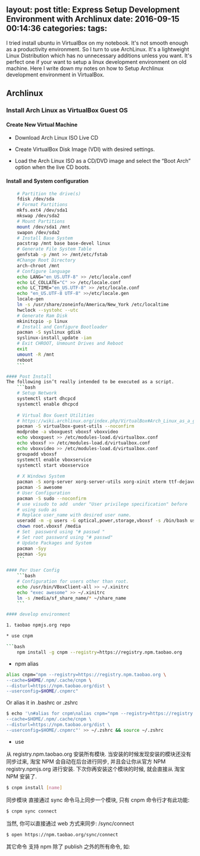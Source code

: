 layout: post
title: Express Setup Development Environment with Archlinux
date: 2016-09-15 00:14:36
categories:
tags:
---

I tried install ubuntu in VirtualBox on my notebook. It's not smooth enough as a productivity environment. So I turn to use ArchLinux. It's a lightweight Linux Distribution which has no unnecessary additions unless you want.
It's perfect one if your want to setup a linux development environment on old machine.
Here I write down my notes on how to Setup Archlinux development environment in VirtualBox.

<!--more-->
## Archlinux

### Install Arch Linux as VirtualBox Guest OS

#### Create New Virtual Machine

- Download Arch Linux ISO Live CD

- Create VirtualBox Disk Image (VDI) with desired settings.

- Load the Arch Linux ISO as a CD/DVD image and select the “Boot Arch” option when the live CD boots.


#### Install and System configuration

```bash
    # Partition the drive(s)
    fdisk /dev/sda
    # Format Partitions
    mkfs.ext4 /dev/sda1
    mkswap /dev/sda2
    # Mount Partitions
    mount /dev/sda1 /mnt
    swapon /dev/sda2
    # Install Base System
    pacstrap /mnt base base-devel linux
    # Generate File System Table
    genfstab -p /mnt >> /mnt/etc/fstab
    #Change Root Directory
    arch-chroot /mnt
    # Configure language
    echo LANG="en_US.UTF-8" >> /etc/locale.conf
    echo LC_COLLATE="C" >> /etc/locale.conf
    echo LC_TIME="en_US.UTF-8" >> /etc/locale.conf
    echo "en_US.UTF-8 UTF-8" >>/etc/locale.gen
    locale-gen
    ln -s /usr/share/zoneinfo/America/New_York /etc/localtime
    hwclock --systohc --utc
    # Generate Ram Disk
    mkinitcpio -p linux
    # Install and Configure Bootloader
    pacman -S syslinux gdisk
    syslinux-install_update -iam
    # Exit CHROOT, Unmount Drives and Reboot
    exit
    umount -R /mnt
    reboot
    ```

#### Post Install
The following isn’t really intended to be executed as a script.
    ```bash
    # Setup Network
    systemctl start dhcpcd
    systemctl enable dhcpcd
    
    # Virtual Box Guest Utilities
    # https://wiki.archlinux.org/index.php/VirtualBox#Arch_Linux_as_a_guest_in_a_Virtual_Machine
    pacman -S virtualbox-guest-utils --noconfirm
    modprobe -a vboxguest vboxsf vboxvideo
    echo vboxguest >> /etc/modules-load.d/virtualbox.conf
    echo vboxsf >> /etc/modules-load.d/virtualbox.conf
    echo vboxvideo >> /etc/modules-load.d/virtualbox.conf
    groupadd vboxsf
    systemctl enable vboxservice
    systemctl start vboxservice
    
    # X Windows System
    pacman -S xorg-server xorg-server-utils xorg-xinit xterm ttf-dejavu --noconfirm
    pacman -S awesome
    # User Configuration
    pacman -S sudo --noconfirm
    # use visudo to add  under "User privilege specification" before
    # using sudo as
    # Replace user_name with desired user name.
    useradd -m -g users -G optical,power,storage,vboxsf -s /bin/bash user_name
    chown root.vboxsf /media
    # Set  password using "# passwd "
    # Set root password using "# passwd"
    # Update Packages and System
    pacman -Syy
    pacman -Syu
    ```

#### Per User Config
    ```bash
    # Configuration for users other than root.
    echo /usr/bin/VBoxClient-all >> ~/.xinitrc
    echo "exec awesome" >> ~/.xinitrc
    ln -s /media/sf_share_name/* ~/share_name
    ```

#### develop environment

1. taobao npmjs.org repo

* use cnpm

```bash
    npm install -g cnpm --registry=https://registry.npm.taobao.org
```

* npm alias

```bash
alias cnpm="npm --registry=https://registry.npm.taobao.org \
--cache=$HOME/.npm/.cache/cnpm \
--disturl=https://npm.taobao.org/dist \
--userconfig=$HOME/.cnpmrc"
```

Or alias it in .bashrc or .zshrc

```bash
$ echo '\n#alias for cnpm\nalias cnpm="npm --registry=https://registry.npm.taobao.org \
--cache=$HOME/.npm/.cache/cnpm \
--disturl=https://npm.taobao.org/dist \
--userconfig=$HOME/.cnpmrc"' >> ~/.zshrc && source ~/.zshrc
```

* use

从 registry.npm.taobao.org 安装所有模块. 当安装的时候发现安装的模块还没有同步过来, 淘宝 NPM 会自动在后台进行同步, 并且会让你从官方 NPM registry.npmjs.org 进行安装. 下次你再安装这个模块的时候, 就会直接从 淘宝 NPM 安装了.
```bash
$ cnpm install [name]
```

同步模块
直接通过 sync 命令马上同步一个模块, 只有 cnpm 命令行才有此功能:
```bash
$ cnpm sync connect
```

当然, 你可以直接通过 web 方式来同步: /sync/connect
```bash
$ open https://npm.taobao.org/sync/connect
```

其它命令
支持 npm 除了 publish 之外的所有命令, 如:

